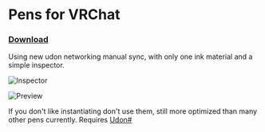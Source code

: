 # Pens for VRChat
### [Download](https://github.com/z3y/vertex-color-pens/archive/refs/heads/main.zip)
Using new udon networking manual sync, with only one ink material and a simple inspector.


![Inspector](https://i.imgur.com/RmLG0mO.png)

![Preview](https://i.imgur.com/CvJOy5f.png)

If you don't like instantiating don't use them, still more optimized than many other pens currently.
Requires [Udon#](https://github.com/MerlinVR/UdonSharp)

